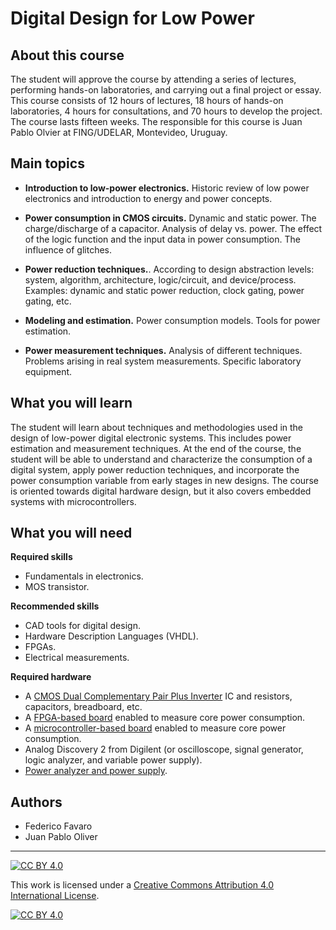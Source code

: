# Digital Design for Low Power
## About this course
The student will approve the course by attending a series of lectures, performing hands-on laboratories, and carrying out a final project or essay. This course consists of 12 hours of lectures, 18 hours of hands-on laboratories, 4 hours for consultations, and 70 hours to develop the project. The course lasts fifteen weeks. The responsible for this course is Juan Pablo Olvier at FING/UDELAR, Montevideo, Uruguay.

## Main topics
* **Introduction to low-power electronics.** Historic review of low power electronics and introduction to energy and power concepts.

* **Power consumption in CMOS circuits.** Dynamic and static power. The charge/discharge of a capacitor. Analysis of delay vs. power. The effect of the logic function and the input data in power consumption. The influence of glitches.

* **Power reduction techniques.**. According to design abstraction levels: system, algorithm, architecture, logic/circuit, and device/process. Examples: dynamic and static power reduction, clock gating, power gating, etc.

* **Modeling and estimation.** Power consumption models. Tools for power estimation.

* **Power measurement techniques.** Analysis of different techniques. Problems arising in real system measurements. Specific laboratory equipment.

## What you will learn
The student will learn about techniques and methodologies used in the design of low-power digital electronic systems. This includes power estimation and measurement techniques. At the end of the course, the student will be able to understand and characterize the consumption of a digital system, apply power reduction techniques, and incorporate the power consumption variable from early stages in new designs. The course is oriented towards digital hardware design, but it also covers embedded systems with microcontrollers.

## What you will need
**Required skills**
* Fundamentals in electronics.
* MOS transistor.

**Recommended skills**
* CAD tools for digital design.
* Hardware Description Languages (VHDL).
* FPGAs.
* Electrical measurements.

**Required hardware**
* A [CMOS Dual Complementary Pair Plus Inverter](https://www.ti.com/product/CD4007UB) IC and resistors, capacitors, breadboard, etc.
* A [FPGA-based board](https://www.terasic.com.tw/cgi-bin/page/archive.pl?Language=English&CategoryNo=163&No=921&PartNo=1) enabled to measure core power consumption.
* A [microcontroller-based board](https://www.ti.com/tool/MSP-EXP430G2ET) enabled to measure core power consumption.
* Analog Discovery 2 from Digilent (or oscilloscope, signal generator, logic analyzer, and variable power supply).
* [Power analyzer and power supply](https://www.qoitech.com/otii/).

## Authors
* Federico Favaro
* Juan Pablo Oliver

***
[![CC BY 4.0][cc-by-shield]][cc-by]

This work is licensed under a
[Creative Commons Attribution 4.0 International License][cc-by].

[![CC BY 4.0][cc-by-image]][cc-by]

[cc-by]: http://creativecommons.org/licenses/by/4.0/
[cc-by-image]: https://i.creativecommons.org/l/by/4.0/88x31.png
[cc-by-shield]: https://img.shields.io/badge/License-CC%20BY%204.0-lightgrey.svg

